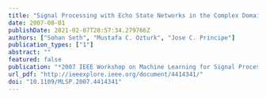 ```yaml
---
title: "Signal Processing with Echo State Networks in the Complex Domain"
date: 2007-08-01
publishDate: 2021-02-07T20:57:34.279766Z
authors: ["Sohan Seth", "Mustafa C. Ozturk", "Jose C. Principe"]
publication_types: ["1"]
abstract: ""
featured: false
publication: "*2007 IEEE Workshop on Machine Learning for Signal Processing*"
url_pdf: "http://ieeexplore.ieee.org/document/4414341/"
doi: "10.1109/MLSP.2007.4414341"
---
```


